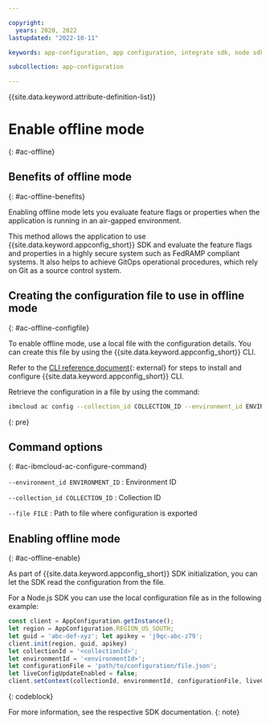 ```yaml
---

copyright:
  years: 2020, 2022
lastupdated: "2022-10-11"

keywords: app-configuration, app configuration, integrate sdk, node sdk, npm, sdk, android sdk, android, python sdk, python, go, golang, java server sdk, java, go admin sdk

subcollection: app-configuration

---
```


{{site.data.keyword.attribute-definition-list}}

# Enable offline mode
{: #ac-offline}

## Benefits of offline mode
{: #ac-offline-benefits}

Enabling offline mode lets you evaluate feature flags or properties when the application is running in an air-gapped environment.

This method allows the application to use {{site.data.keyword.appconfig_short}} SDK and evaluate the feature flags and properties in a highly secure system such as FedRAMP compliant systems. It also helps to achieve GitOps operational procedures, which rely on Git as a source control system.

## Creating the configuration file to use in offline mode
{: #ac-offline-configfile}

To enable offline mode, use a local file with the configuration details. You can create this file by using the {{site.data.keyword.appconfig_short}} CLI.

Refer to the [CLI reference document](https://{DomainName}/docs/app-configuration?topic=app-configuration-cli-plugin-app-configuration-cli){: external} for steps to install and configure {{site.data.keyword.appconfig_short}} CLI.

Retrieve the configuration in a file by using the command:

```sh
ibmcloud ac config --collection_id COLLECTION_ID --environment_id ENVIRONMENT_ID [--file FILE]
```
{: pre}

## Command options
{: #ac-ibmcloud-ac-configure-command}

`--environment_id ENVIRONMENT_ID`
: Environment ID

`--collection_id COLLECTION_ID`
: Collection ID

`--file FILE`
: Path to file where configuration is exported

## Enabling offline mode
{: #ac-offline-enable}

As part of {{site.data.keyword.appconfig_short}} SDK initialization, you can let the SDK read the configuration from the file.

For a Node.js SDK you can use the local configuration file as in the following example:

```javascript
const client = AppConfiguration.getInstance();
let region = AppConfiguration.REGION_US_SOUTH;
let guid = 'abc-def-xyz'; let apikey = 'j9qc-abc-z79';
client.init(region, guid, apikey)
let collectionId = '<collectionId>';
let environmentId = '<environmentId>';
let configurationFile = 'path/to/configuration/file.json';
let liveConfigUpdateEnabled = false;
client.setContext(collectionId, environmentId, configurationFile, liveConfigUpdateEnabled)
```
{: codeblock}

For more information, see the respective SDK documentation.
{: note}

